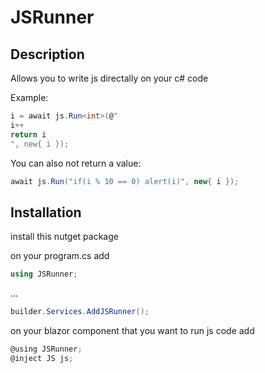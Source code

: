 # JSRunner

## Description

Allows you to write js directally on your c# code

Example:
```c#
i = await js.Run<int>(@"
i++
return i
", new{ i });
```

You can also not return a value:
```c#
await js.Run("if(i % 10 == 0) alert(i)", new{ i });
```

## Installation

install this nutget package

on your program.cs add
```c#
using JSRunner;
```
...
```c#
builder.Services.AddJSRunner();
```

on your blazor component that you want to run js code add

```c#
@using JSRunner;
@inject JS js;
```
